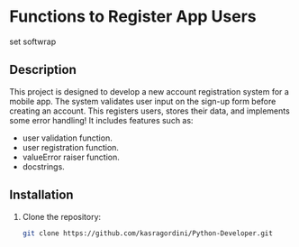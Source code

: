 # Functions to Register App Users
set softwrap
## Description
This project is designed to develop a new account registration system for a mobile app. The system validates user input on the sign-up form before creating an 
account. This registers users, stores their data, and implements some error handling! It includes features such as: 

- user validation function.
- user registration function. 
- valueError raiser function. 
- docstrings.

## Installation
1. Clone the repository:
   ```bash
   git clone https://github.com/kasragordini/Python-Developer.git

